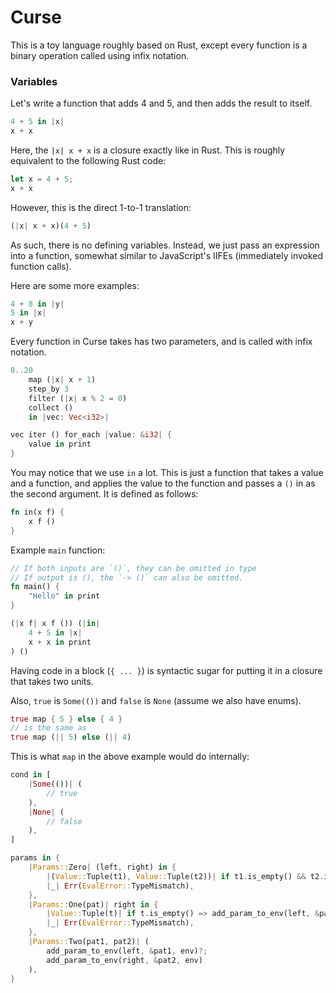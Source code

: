 # Curse

This is a toy language roughly based on Rust, except every function is a binary operation called using infix notation.

### Variables

Let's write a function that adds 4 and 5, and then adds the result to itself.

```rust
4 + 5 in |x|
x + x
```

Here, the `|x| x + x` is a closure exactly like in Rust.
This is roughly equivalent to the following Rust code:

```rust
let x = 4 + 5;
x + x
```

However, this is the direct 1-to-1 translation:

```rust
(|x| x + x)(4 + 5)
```

As such, there is no defining variables.
Instead, we just pass an expression into a function, somewhat similar to JavaScript's IIFEs (immediately invoked function calls).

Here are some more examples:
```rust
4 + 8 in |y|
5 in |x|
x + y
```

Every function in Curse takes has two parameters, and is called with infix notation.
```rust
0..20
    map (|x| x + 1)
    step_by 3
    filter (|x| x % 2 = 0)
    collect ()
    in |vec: Vec<i32>|

vec iter () for_each |value: &i32| {
    value in print
}
```

You may notice that we use `in` a lot.
This is just a function that takes a value and a function, and applies the value to the function and passes a `()` in as the second argument.
It is defined as follows:
```rust
fn in(x f) {
    x f ()
}
```

Example `main` function:
```rust
// If both inputs are `()`, they can be omitted in type
// If output is (), the `-> ()` can also be omitted.
fn main() {
    "Hello" in print
}
```

```rust
(|x f| x f ()) (|in| 
    4 + 5 in |x|
    x + x in print
) ()
```

Having code in a block (`{ ... }`) is syntactic sugar for putting it in a closure that takes two units.

Also, `true` is `Some(())` and `false` is `None` (assume we also have enums).
```rust
true map { 5 } else { 4 }
// is the same as
true map (|| 5) else (|| 4)
```

This is what `map` in the above example would do internally:
```rust
cond in [
    |Some(())| (
        // true
    ),
    |None| (
        // false
    ),
]
```

```rust
params in {
    |Params::Zero| (left, right) in {
        |(Value::Tuple(t1), Value::Tuple(t2))| if t1.is_empty() && t2.is_empty() => Ok(()),
        |_| Err(EvalError::TypeMismatch),
    },
    |Params::One(pat)| right in {
        |Value::Tuple(t)| if t.is_empty() => add_param_to_env(left, &pat, env),
        |_| Err(EvalError::TypeMismatch),
    },
    |Params::Two(pat1, pat2)| (
        add_param_to_env(left, &pat1, env)?;
        add_param_to_env(right, &pat2, env)
    ),
}
```
